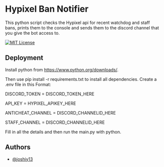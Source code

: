 
# Hypixel Ban Notifier

This python script checks the Hypixel api for recent watchdog and staff bans, prints them to the console and sends them to the discord channel that you give the bot access to. 



[![MIT License](https://img.shields.io/badge/License-MIT-green.svg)](https://choosealicense.com/licenses/mit/)


## Deployment


Install python from https://www.python.org/downloads/.

Then use pip install -r requirements.txt to install all dependencies. 
Create a .env file in this Format: 

DISCORD_TOKEN = DISCORD_TOKEN_HERE

API_KEY = HYPIXEL_APIKEY_HERE

ANTICHEAT_CHANNEL = DISCORD_CHANNELID_HERE

STAFF_CHANNEL = DISCORD_CHANNELID_HERE

Fill in all the details and then run the main.py with python. 
## Authors

- [@joshiy13](https://www.github.com/octokatherine)
